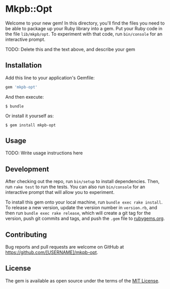 # Mkpb::Opt

Welcome to your new gem! In this directory, you'll find the files you need to be able to package up your Ruby library into a gem. Put your Ruby code in the file `lib/mkpb/opt`. To experiment with that code, run `bin/console` for an interactive prompt.

TODO: Delete this and the text above, and describe your gem

## Installation

Add this line to your application's Gemfile:

```ruby
gem 'mkpb-opt'
```

And then execute:

    $ bundle

Or install it yourself as:

    $ gem install mkpb-opt

## Usage

TODO: Write usage instructions here

## Development

After checking out the repo, run `bin/setup` to install dependencies. Then, run `rake test` to run the tests. You can also run `bin/console` for an interactive prompt that will allow you to experiment.

To install this gem onto your local machine, run `bundle exec rake install`. To release a new version, update the version number in `version.rb`, and then run `bundle exec rake release`, which will create a git tag for the version, push git commits and tags, and push the `.gem` file to [rubygems.org](https://rubygems.org).

## Contributing

Bug reports and pull requests are welcome on GitHub at https://github.com/[USERNAME]/mkpb-opt.


## License

The gem is available as open source under the terms of the [MIT License](http://opensource.org/licenses/MIT).

